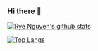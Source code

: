 ### Hi there 👋

[![Rye Nguyen's github stats](https://github-readme-stats.vercel.app/api?username=ryenguyen7411&count_private=true&show_icons=true)](https://github.com/ryenguyen7411)

[![Top Langs](https://github-readme-stats.vercel.app/api/top-langs/?username=ryenguyen7411&hide=php)](https://github.com/ryenguyen7411)

<!--
**ryenguyen7411/ryenguyen7411** is a ✨ _special_ ✨ repository because its `README.md` (this file) appears on your GitHub profile.

Here are some ideas to get you started:

- 🔭 I’m currently working on ...
- 🌱 I’m currently learning ...
- 👯 I’m looking to collaborate on ...
- 🤔 I’m looking for help with ...
- 💬 Ask me about ...
- 📫 How to reach me: ...
- 😄 Pronouns: ...
- ⚡ Fun fact: ...
-->
